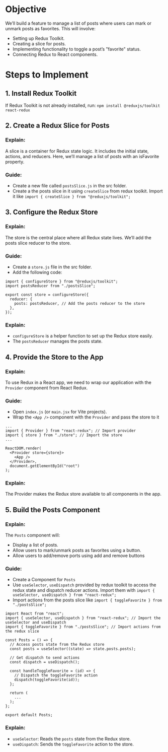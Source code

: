 # Objective
We’ll build a feature to manage a list of posts where users can mark or unmark posts as favorites. This will involve:

- Setting up Redux Toolkit.
- Creating a slice for posts.
- Implementing functionality to toggle a post’s "favorite" status.
- Connecting Redux to React components.


# Steps to Implement
## 1. Install Redux Toolkit
If Redux Toolkit is not already installed, run:
`npm install @reduxjs/toolkit react-redux`

## 2. Create a Redux Slice for Posts
### Explain:
A slice is a container for Redux state logic. It includes the initial state, actions, and reducers. Here, we’ll manage a list of posts with an isFavorite property.

### Guide:
- Create a new file called `postsSlice.js` in the src folder.
- Create a the posts slice in it using `createSlice` from redux toolkit. Import it like `import { createSlice } from "@reduxjs/toolkit";`

## 3. Configure the Redux Store
### Explain:
The store is the central place where all Redux state lives. We’ll add the posts slice reducer to the store.

### Guide:
- Create a `store.js` file in the src folder.
- Add the following code:
```
import { configureStore } from "@reduxjs/toolkit";
import postsReducer from "./postsSlice";

export const store = configureStore({
  reducer: {
    posts: postsReducer, // Add the posts reducer to the store
  },
});
```

### Explain:
- `configureStore` is a helper function to set up the Redux store easily.
- The `postsReducer` manages the posts state.

## 4. Provide the Store to the App
### Explain:
To use Redux in a React app, we need to wrap our application with the `Provider` component from React Redux.

### Guide:
- Open `index.js` (or `main.jsx` for Vite projects).
- Wrap the `<App />` component with the `Provider` and pass the store to it

```
...
import { Provider } from "react-redux"; // Import provider
import { store } from "./store"; // Import the store
...

ReactDOM.render(
  <Provider store={store}>
    <App />
  </Provider>,
  document.getElementById("root")
);
```

### Explain:
The Provider makes the Redux store available to all components in the app.

## 5. Build the Posts Component
### Explain:
The `Posts` component will:
- Display a list of posts.
- Allow users to mark/unmark posts as favorites using a button.
- Allow users to add/remove ports using add and remove buttons

### Guide:
- Create a Component for `Posts`
- Use `useSelector`, `useDispatch` provided by redux toolkit to access the redux state and dispatch reducer actions. Import them with `import { useSelector, useDispatch } from "react-redux";`
- Import actions from the posts slice like `import { toggleFavorite } from "./postsSlice";`

```
import React from "react";
import { useSelector, useDispatch } from "react-redux"; // Import the useSelector and useDispatch
import { toggleFavorite } from "./postsSlice"; // Import actions from the redux slice

const Posts = () => {
  // Access posts state from the Redux store
  const posts = useSelector((state) => state.posts.posts);

  // Get dispatch to send actions
  const dispatch = useDispatch(); 

  const handleToggleFavorite = (id) => {
    // Dispatch the toggleFavorite action
    dispatch(toggleFavorite(id));
  };

  return (
    ...
  );
};

export default Posts;
```

### Explain:
- `useSelector`: Reads the `posts` state from the Redux store.
- `useDispatch`: Sends the `toggleFavorite` action to the store.

